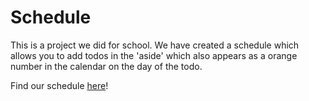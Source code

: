 # Schedule

This is a project we did for school. We have created a schedule which allows you to add todos in the 'aside' which also appears as a orange number in the calendar on the day of the todo.

Find our schedule [here](https://feliciavonbraun.github.io/schema/)!
